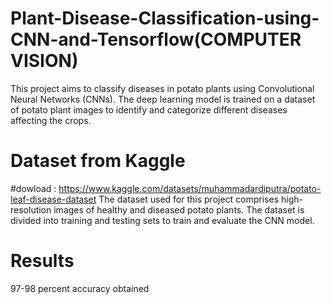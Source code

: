# Plant-Disease-Classification-using-CNN-and-Tensorflow(COMPUTER VISION)
This project aims to classify diseases in potato plants using Convolutional Neural Networks (CNNs). The deep learning model is trained on a dataset of potato plant images to identify and categorize different diseases affecting the crops.


# Dataset from Kaggle 
#dowload : https://www.kaggle.com/datasets/muhammadardiputra/potato-leaf-disease-dataset The dataset used for this project comprises high-resolution images of healthy and diseased potato plants. The dataset is divided into training and testing sets to train and evaluate the CNN model.
# Results 
97-98 percent accuracy obtained


